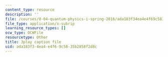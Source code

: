 ```yaml
---
content_type: resource
description: ''
file: /courses/8-04-quantum-physics-i-spring-2016/ada183f34ea4e4f69c5835b2858f2d8c_yqrMAZkQOwI.srt
file_type: application/x-subrip
learning_resource_types: []
ocw_type: OCWFile
resourcetype: Other
title: 3play caption file
uid: ada183f3-4ea4-e4f6-9c58-35b2858f2d8c
---
```

